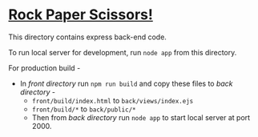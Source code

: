 # [Rock Paper Scissors!](https://play-rock.cloudno.de)

This directory contains express back-end code.

To run local server for development, run `node app` from this directory.

For production build -
- In _front directory_ run `npm run build` and copy these files to _back directory_ -
    - `front/build/index.html` to `back/views/index.ejs`
    - `front/build/*` to `back/public/*`
    - Then from _back directory_ run `node app` to start local server at port 2000.
